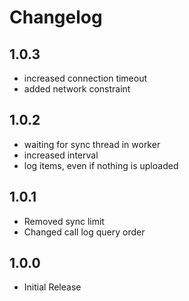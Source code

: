 # Changelog

## 1.0.3
- increased connection timeout
- added network constraint

## 1.0.2
- waiting for sync thread in worker
- increased interval
- log items, even if nothing is uploaded

## 1.0.1
- Removed sync limit
- Changed call log query order

## 1.0.0
- Initial Release
